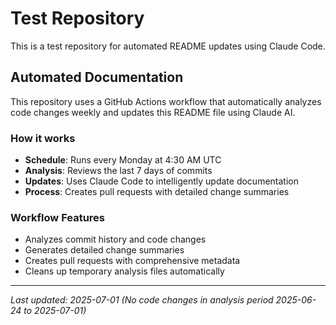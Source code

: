 # Test Repository

This is a test repository for automated README updates using Claude Code.

## Automated Documentation

This repository uses a GitHub Actions workflow that automatically analyzes code changes weekly and updates this README file using Claude AI.

### How it works

- **Schedule**: Runs every Monday at 4:30 AM UTC
- **Analysis**: Reviews the last 7 days of commits
- **Updates**: Uses Claude Code to intelligently update documentation
- **Process**: Creates pull requests with detailed change summaries

### Workflow Features

- Analyzes commit history and code changes
- Generates detailed change summaries
- Creates pull requests with comprehensive metadata
- Cleans up temporary analysis files automatically

---

*Last updated: 2025-07-01 (No code changes in analysis period 2025-06-24 to 2025-07-01)*